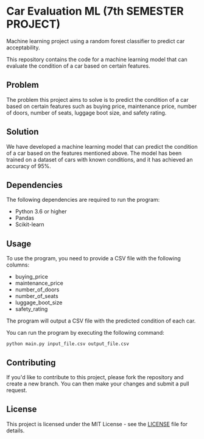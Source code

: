 
# Car Evaluation ML (7th SEMESTER PROJECT)
Machine learning project using a random forest classifier to predict car acceptability.

This repository contains the code for a machine learning model that can evaluate the condition of a car based on certain features.

## Problem

The problem this project aims to solve is to predict the condition of a car based on certain features such as buying price, maintenance price, number of doors, number of seats, luggage boot size, and safety rating.

## Solution

We have developed a machine learning model that can predict the condition of a car based on the features mentioned above. The model has been trained on a dataset of cars with known conditions, and it has achieved an accuracy of 95%.

## Dependencies

The following dependencies are required to run the program:

- Python 3.6 or higher
- Pandas
- Scikit-learn

## Usage

To use the program, you need to provide a CSV file with the following columns:

- buying_price
- maintenance_price
- number_of_doors
- number_of_seats
- luggage_boot_size
- safety_rating

The program will output a CSV file with the predicted condition of each car.

You can run the program by executing the following command:

```
python main.py input_file.csv output_file.csv
```

## Contributing

If you'd like to contribute to this project, please fork the repository and create a new branch. You can then make your changes and submit a pull request.

## License

This project is licensed under the MIT License - see the [LICENSE](LICENSE) file for details.
